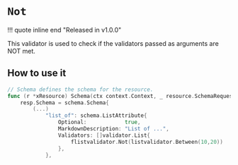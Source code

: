# `Not`

!!! quote inline end "Released in v1.0.0"

This validator is used to check if the validators passed as arguments are NOT met.

## How to use it

```go
// Schema defines the schema for the resource.
func (r *xResource) Schema(ctx context.Context, _ resource.SchemaRequest, resp *resource.SchemaResponse) {
    resp.Schema = schema.Schema{
        (...)
            "list_of": schema.ListAttribute{
                Optional:            true,
                MarkdownDescription: "List of ...",
                Validators: []validator.List{
                    flistvalidator.Not(listvalidator.Between(10,20))
                },
            },
```
